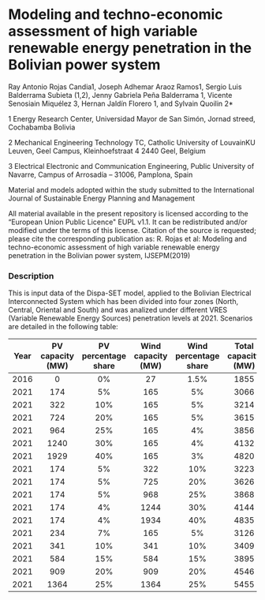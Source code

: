# Modeling and techno-economic assessment of high variable renewable energy penetration in the Bolivian  power system

Ray Antonio Rojas Candia1, Joseph Adhemar Araoz Ramos1, Sergio Luis Balderrama Subieta (1,2), Jenny Gabriela Peña Balderrama 1, Vicente Senosiain Miquélez 3, Hernan Jaldín Florero 1, and Sylvain Quoilin 2*

1 Energy Research Center, Universidad Mayor de San Simón, Jornad streed, Cochabamba Bolivia

2 Mechanical Engineering Technology TC, Catholic University of LouvainKU Leuven, Geel Campus, Kleinhoefstraat 4 2440 Geel, Belgium

3 Electrical Electronic and Communication Engineering, Public University of Navarre, Campus of Arrosadía – 31006, Pamplona, Spain


Material and models adopted within the study submitted to the International Journal of Sustainable Energy Planning and Management

All material available in the present repository is licensed according to the “European Union Public Licence" EUPL v1.1. It can be redistributed and/or modified under the terms of this license. Citation of the source is requested; please cite the corresponding publication as: R. Rojas et al:  Modeling and techno-economic assessment of high variable renewable energy penetration in the Bolivian  power system, IJSEPM(2019)

### Description
This is input data of the Dispa-SET model, applied to the Bolivian Electrical Interconnected System which has been divided into four zones (North, Central, Oriental and South) and was analized under different VRES (Variable Renewable Energy Sources) penetration levels at 2021. Scenarios are detailed in the following table:

|Year|PV capacity (MW)|PV percentage share|Wind capacity (MW)|Wind percentage share|Total capacity (MW)|
|:--:|:--------------:|:-----------------:|:----------------:|:-------------------:|:-----------------:|
|2016|           0    | 0%                |         27       |  1.5%               | 1855              |
|2021|        174     | 5%                |         165      |  5%                 |    3066           |
|2021|        322     | 10%               |         165      |  5%                 |    3214           |
|2021|        724     | 20%               |         165      |  5%                 |    3615           |
|2021|        964     | 25%               |         165      |  4%                 |    3856           |
|2021|        1240    | 30%               |         165      |  4%                 |    4132           |
|2021|        1929    | 40%               |         165      |  3%                 |    4820           |
|2021|        174     | 5%                |         322      |  10%                |    3223           |
|2021|        174     | 5%                |         725      |  20%                |    3626           |
|2021|        174     | 5%                |         968      |  25%                |    3868           |
|2021|        174     | 4%                |         1244     |  30%                |    4144           |
|2021|        174     | 4%                |         1934     |  40%                |    4835           |
|2021|        234     | 7%                |         165      |  5%                 |    3126           |
|2021|        341     | 10%               |         341      |  10%                |    3409           |
|2021|        584     | 15%               |         584      |  15%                |    3895           |
|2021|        909     | 20%               |         909      |  20%                |    4546           |
|2021|        1364    | 25%               |         1364     |  25%                |    5455           |
